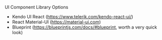 UI Component Library Options
- Kendo UI React (https://www.telerik.com/kendo-react-ui/)
- React Material-UI (https://material-ui.com)
- Blueprint (https://blueprintjs.com/docs/#blueprint, worth a very quick look)